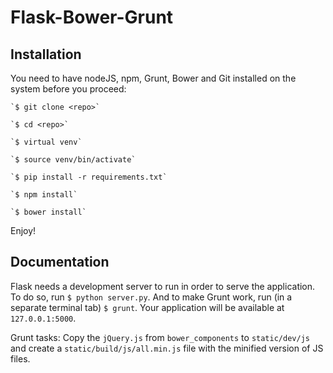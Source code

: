 # Flask-Bower-Grunt

## Installation

You need to have nodeJS, npm, Grunt, Bower and Git installed on the system before you proceed:

  	`$ git clone <repo>`

  	`$ cd <repo>`

  	`$ virtual venv`

  	`$ source venv/bin/activate`

  	`$ pip install -r requirements.txt`

  	`$ npm install`

  	`$ bower install`

Enjoy!

## Documentation

  Flask needs a development server to run in order to serve the application. To do so, run `$ python server.py`. And to make Grunt work, run (in a separate terminal tab) `$ grunt`. Your application will be available at `127.0.0.1:5000`.

  Grunt tasks: Copy the `jQuery.js` from `bower_components` to `static/dev/js` and create a `static/build/js/all.min.js` file with the minified version of JS files.
